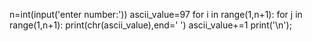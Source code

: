 
n=int(input('enter number:'))
ascii_value=97
for i in range(1,n+1):
    for j in range(1,n+1):
        print(chr(ascii_value),end=' ')
        ascii_value+=1
    print('\n');
